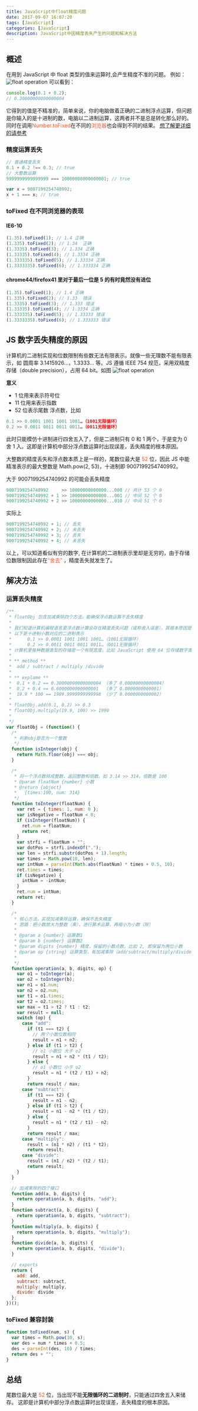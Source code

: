 ```yaml
---
title: JavaScript中float精度问题
date: 2017-09-07 16:07:20
tags: [JavaScript]
categories: [JavaScript]
description: JavaScript中因精度丢失产生的问题和解决方法
---
```


## 概述

在用到 JavaScript 中 float 类型的值来运算时,会产生精度不准的问题。
例如：
![float operation](../../images/float/float.jpg)
可以看到：

```javascript
console.log(0.1 + 0.2);
// 0.30000000000000004
```

它得到的值是不精准的，简单来说，你的电脑做着正确的二进制浮点运算，但问题是你输入的是十进制的数，电脑以二进制运算，这两者并不是总是转化那么好的。
同时在调用<font color="#ff502c">Number.toFixed</font>在不同的<font color="#ff502c">浏览器</font>也会得到不同的结果。
[想了解更详细的请参考](https://www.zhihu.com/question/20679634)

### 精度运算丢失

```javascript
// 普通精度丢失
0.1 + 0.2 !== 0.3; // true
// 大整数运算
9999999999999999 === 10000000000000001; // true

var x = 9007199254740992;
x + 1 === x; // true
```

### toFixed 在不同浏览器的表现

#### IE6-10

```javascript
(1.35).toFixed(1); // 1.4 正确
(1.335).toFixed(2); // 1.34  正确
(1.3335).toFixed(3); // 1.334 正确
(1.33335).toFixed(4); // 1.3334 正确
(1.333335).toFixed(5); // 1.33334 正确
(1.3333335).toFixed(6); // 1.333334 正确
```

#### chrome44/firefox41 里对于最后一位是 5 的有时竟然没有进位

```javascript
(1.35).toFixed(1); // 1.4 正确
(1.335).toFixed(2); // 1.33  错误
(1.3335).toFixed(3); // 1.333 错误
(1.33335).toFixed(4); // 1.3334 正确
(1.333335).toFixed(5); // 1.33333 错误
(1.3333335).toFixed(6); // 1.333333 错误
```

## JS 数字丢失精度的原因

计算机的二进制实现和位数限制有些数无法有限表示。就像一些无理数不能有限表示，如 圆周率 3.1415926...，1.3333... 等。JS 遵循 IEEE 754 规范，采用双精度存储（double precision），占用 64 bit。如图
![float operation](../../images/float/float_bug.png)

**意义**

- 1 位用来表示符号位
- 11 位用来表示指数
- 52 位表示尾数
  浮点数，比如

```javascript
0.1 >> 0.0001 1001 1001 1001…（1001无限循环）
0.2 >> 0.0011 0011 0011 0011…（0011无限循环）
```

此时只能模仿十进制进行四舍五入了，但是二进制只有 0 和 1 两个，于是变为 0 舍 1 入。这即是计算机中部分浮点数运算时出现误差，丢失精度的根本原因。

大整数的精度丢失和浮点数本质上是一样的，尾数位最大是<font color="#ff502c"> 52 </font>位，因此 JS 中能精准表示的最大整数是 Math.pow(2, 53)，十进制即 9007199254740992。

大于 9007199254740992 的可能会丢失精度

```javascript
9007199254740992     >> 10000000000000...000 // 共计 53 个 0
9007199254740992 + 1 >> 10000000000000...001 // 中间 52 个 0
9007199254740992 + 2 >> 10000000000000...010 // 中间 51 个 0
```

实际上

```javascript
9007199254740992 + 1; // 丢失
9007199254740992 + 2; // 未丢失
9007199254740992 + 3; // 丢失
9007199254740992 + 4; // 未丢失
```

以上，可以知道看似有穷的数字, 在计算机的二进制表示里却是无穷的，由于存储位数限制因此存在<font color="#ff502c">“舍去” </font>，精度丢失就发生了。

## 解决方法

### 运算丢失精度

```javascript
/**
 * floatObj 包含加减乘除四个方法，能确保浮点数运算不丢失精度
 *
 * 我们知道计算机编程语言里浮点数计算会存在精度丢失问题（或称舍入误差），其根本原因是二进制和实现位数限制有些数无法有限表示
 * 以下是十进制小数对应的二进制表示
 *      0.1 >> 0.0001 1001 1001 1001…（1001无限循环）
 *      0.2 >> 0.0011 0011 0011 0011…（0011无限循环）
 * 计算机里每种数据类型的存储是一个有限宽度，比如 JavaScript 使用 64 位存储数字类型，因此超出的会舍去。舍去的部分就是精度丢失的部分。
 *
 * ** method **
 *  add / subtract / multiply /divide
 *
 * ** explame **
 *  0.1 + 0.2 == 0.30000000000000004 （多了 0.00000000000004）
 *  0.2 + 0.4 == 0.6000000000000001  （多了 0.0000000000001）
 *  19.9 * 100 == 1989.9999999999998 （少了 0.0000000000002）
 *
 * floatObj.add(0.1, 0.2) >> 0.3
 * floatObj.multiply(19.9, 100) >> 1990
 *
 */
var floatObj = (function() {
  /*
   * 判断obj是否为一个整数
   */
  function isInteger(obj) {
    return Math.floor(obj) === obj;
  }

  /*
   * 将一个浮点数转成整数，返回整数和倍数。如 3.14 >> 314，倍数是 100
   * @param floatNum {number} 小数
   * @return {object}
   *   {times:100, num: 314}
   */
  function toInteger(floatNum) {
    var ret = { times: 1, num: 0 };
    var isNegative = floatNum < 0;
    if (isInteger(floatNum)) {
      ret.num = floatNum;
      return ret;
    }
    var strfi = floatNum + "";
    var dotPos = strfi.indexOf(".");
    var len = strfi.substr(dotPos + 1).length;
    var times = Math.pow(10, len);
    var intNum = parseInt(Math.abs(floatNum) * times + 0.5, 10);
    ret.times = times;
    if (isNegative) {
      intNum = -intNum;
    }
    ret.num = intNum;
    return ret;
  }

  /*
   * 核心方法，实现加减乘除运算，确保不丢失精度
   * 思路：把小数放大为整数（乘），进行算术运算，再缩小为小数（除）
   *
   * @param a {number} 运算数1
   * @param b {number} 运算数2
   * @param digits {number} 精度，保留的小数点数，比如 2, 即保留为两位小数
   * @param op {string} 运算类型，有加减乘除（add/subtract/multiply/divide）
   *
   */
  function operation(a, b, digits, op) {
    var o1 = toInteger(a);
    var o2 = toInteger(b);
    var n1 = o1.num;
    var n2 = o2.num;
    var t1 = o1.times;
    var t2 = o2.times;
    var max = t1 > t2 ? t1 : t2;
    var result = null;
    switch (op) {
      case "add":
        if (t1 === t2) {
          // 两个小数位数相同
          result = n1 + n2;
        } else if (t1 > t2) {
          // o1 小数位 大于 o2
          result = n1 + n2 * (t1 / t2);
        } else {
          // o1 小数位 小于 o2
          result = n1 * (t2 / t1) + n2;
        }
        return result / max;
      case "subtract":
        if (t1 === t2) {
          result = n1 - n2;
        } else if (t1 > t2) {
          result = n1 - n2 * (t1 / t2);
        } else {
          result = n1 * (t2 / t1) - n2;
        }
        return result / max;
      case "multiply":
        result = (n1 * n2) / (t1 * t2);
        return result;
      case "divide":
        result = (n1 / n2) * (t2 / t1);
        return result;
    }
  }

  // 加减乘除的四个接口
  function add(a, b, digits) {
    return operation(a, b, digits, "add");
  }
  function subtract(a, b, digits) {
    return operation(a, b, digits, "subtract");
  }
  function multiply(a, b, digits) {
    return operation(a, b, digits, "multiply");
  }
  function divide(a, b, digits) {
    return operation(a, b, digits, "divide");
  }

  // exports
  return {
    add: add,
    subtract: subtract,
    multiply: multiply,
    divide: divide
  };
})();
```

### toFixed 兼容封装

```javascript
function toFixed(num, s) {
  var times = Math.pow(10, s);
  var des = num * times + 0.5;
  des = parseInt(des, 10) / times;
  return des + "";
}
```

## 总结

尾数位最大是<font color="#ff502c"> 52 </font>位，当出现不能**无限循环的二进制时**，只能通过四舍五入来储存。
这即是计算机中部分浮点数运算时出现误差，丢失精度的根本原因。
